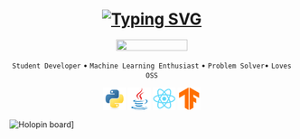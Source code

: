 <h1 align="center">
  <a href="https://git.io/typing-svg">
    <img src="https://readme-typing-svg.herokuapp.com?font=Fira+Code&size=30&duration=3000&pause=1000&color=36BCF7FF&center=true&vCenter=true&width=435&lines=Hello%2C+I'm+Vaishakh;Welcome+to+my+GitHub" alt="Typing SVG" />
  </a>
</h1>

<p align="center">
  <img src="https://raw.githubusercontent.com/rodrigograca31/rodrigograca31/master/matrix.svg" width="50%" height="20%">
</p>

<p align="center">
  <code>Student Developer</code> • <code>Machine Learning Enthusiast</code> • <code>Problem Solver</code>• <code>Loves OSS</code>
</p>

<p align="center">
  <img src="https://github.com/devicons/devicon/blob/master/icons/python/python-original.svg" width="40" height="40">
  <img src="https://github.com/devicons/devicon/blob/master/icons/java/java-original.svg" width="40" height="40">
  <img src="https://github.com/devicons/devicon/blob/master/icons/react/react-original.svg" width="40" height="40">
  <img src="https://github.com/devicons/devicon/blob/master/icons/tensorflow/tensorflow-original.svg" width="40" height="40">
</p>

![Holopin board](https://holopin.me/vaishakhraveendran)]

